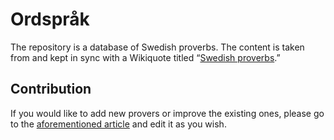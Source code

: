 # Ordspråk

The repository is a database of Swedish proverbs. The content is taken from and
kept in sync with a Wikiquote titled “[Swedish proverbs][1].”

## Contribution

If you would like to add new provers or improve the existing ones, please go to
the [aforementioned article][1] and edit it as you wish.

[1]: https://en.wikiquote.org/wiki/Swedish_proverbs
